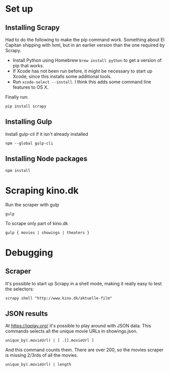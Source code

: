 # Set up

## Installing Scrapy

Had to do the following to make the pip command work. Something about El Capitan shipping with lxml, but in an earlier version than the one required by Scrapy.

* Install Python using Homebrew `brew install python` to get a version of pip that works.
* If Xcode has not been run before, it might be necessary to start up Xcode, since this installs some additional tools.
* Run `xcode-select --install`. I think this adds some command line features to OS X.

Finally run:

    pip install scrapy

## Installing Gulp

Install gulp-cli if it isn't already installed

    npm --global gulp-cli

## Installing Node packages

    npm install

# Scraping kino.dk

Run the scraper with gulp

    gulp

To scrape only part of kino.dk

    gulp { movies | showings | theaters }

# Debugging

## Scraper

It's possible to start up Scrapy in a shell mode, making it really easy to test the selectors:

    scrapy shell "http://www.kino.dk/aktuelle-film"

## JSON results

At https://jqplay.org/ it's possible to play around with JSON data. This commands selects all the unique movie URLs in showings.json.

    unique_by(.movieUrl) | [ .[].movieUrl ]

And this command counts them. There are over 200, so the movies scraper is missing 2/3rds of all the movies.

    unique_by(.movieUrl) | length